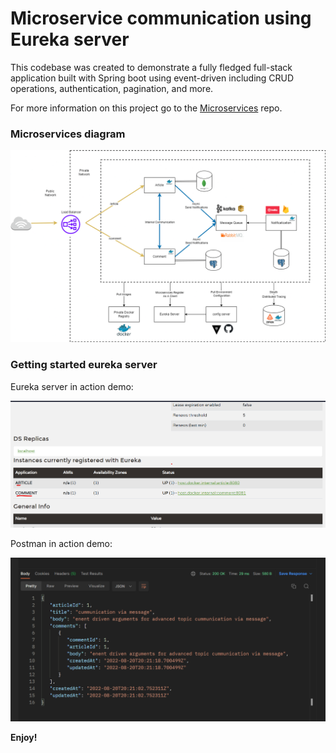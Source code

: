 # Microservice communication using Eureka server




This codebase was created to demonstrate a fully fledged full-stack application built with Spring boot using event-driven including CRUD operations, authentication, pagination, and more.

For more information on this project go to the [Microservices](https://github.com/canguejamba/microservices) repo.

### Microservices diagram
![](/resources/screenshot.png)


### Getting started eureka server

Eureka server in action demo:

![](/resources/eureka_server.png)

Postman in action demo:

![](/resources/postman_result.png)



**Enjoy!**

